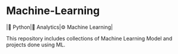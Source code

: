 # Machine-Learning

|🐍 Python|🔬 Analytics|⚙️ Machine Learning|


This repository includes collections of Machine Learning Model and projects done using ML.
